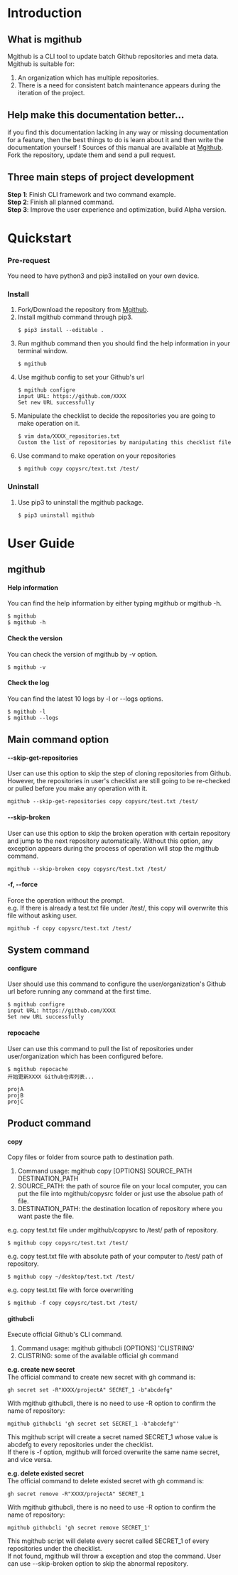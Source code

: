 # Introduction
## What is mgithub
Mgithub is a CLI tool to update batch Github repositories and meta data.<br>
Mgithub is suitable for:
1. An organization which has multiple repositories.
2. There is a need for consistent batch maintenance appears during the iteration of the project.

## Help make this documentation better...
if you find this documentation lacking in any way or missing documentation for a feature, then the best things to do
is learn about it and then write the documentation yourself ! 
Sources of this manual are available at [Mgithub](https://github.com/Websoft9/mgithub). Fork the repository, update them
and send a pull request.

## Three main steps of project development
**Step 1**: Finish CLI framework and two command example.<br>
**Step 2**: Finish all planned command. <br>
**Step 3**: Improve the user experience and optimization, build Alpha version.<br>

# Quickstart
### Pre-request
You need to have python3 and pip3 installed on your own device.
### Install
1. Fork/Download the repository from [Mgithub](https://github.com/Websoft9/mgithub).
2. Install mgithub command through pip3.
    ```
    $ pip3 install --editable .
    ```
3. Run mgithub command then you should find the help information in your terminal window.
    ```
    $ mgithub
    ```
4. Use mgithub config to set your Github's url
    ```buildoutcfg
    $ mgithub configre
    input URL: https://github.com/XXXX
    Set new URL successfully
    ```
5. Manipulate the checklist to decide the repositories you are going to make operation on it.
    ```buildoutcfg
    $ vim data/XXXX_repositories.txt
    Custom the list of repositories by manipulating this checklist file
    ```
6. Use command to make operation on your repositories
    ```buildoutcfg
    $ mgithub copy copysrc/text.txt /test/
    ```
### Uninstall
1. Use pip3 to uninstall the mgithub package.
    ```
    $ pip3 uninstall mgithub
    ```

# User Guide
## mgithub
#### Help information
You can find the help information by either typing mgithub or mgithub -h.
```
$ mgithub
$ mgithub -h
```
#### Check the version
You can check the version of mgithub by -v option.
```
$ mgithub -v
```
#### Check the log
You can find the latest 10 logs by -l or --logs options.
```
$ mgithub -l
$ mgithub --logs
```

## Main command option
#### --skip-get-repositories
User can use this option to skip the step of cloning repositories from Github. 
However, the repositories in user's checklist are still going to be re-checked or pulled before you make any operation with it.
```buildoutcfg
mgithub --skip-get-repositories copy copysrc/test.txt /test/
```
#### --skip-broken
User can use this option to skip the broken operation with certain repository and jump to the next repository automatically.
Without this option, any exception appears during the process of operation will stop the mgithub command.
```buildoutcfg
mgithub --skip-broken copy copysrc/test.txt /test/
```
#### -f, --force
Force the operation without the prompt. <br>
e.g. If there is already a test.txt file under /test/, this copy will overwrite this file without asking user.
```buildoutcfg
mgithub -f copy copysrc/test.txt /test/
```

## System command
#### configure
User should use this command to configure the user/organization's Github url before running any command at the first time.
```buildoutcfg
$ mgithub configre
input URL: https://github.com/XXXX
Set new URL successfully
```
#### repocache
User can use this command to pull the list of repositories under user/organization which has been configured before.
```buildoutcfg
$ mgithub repocache
开始更新XXXX Github仓库列表...

projA
projB
projC
```

## Product command
#### copy
Copy files or folder from source path to destination path.<br>
1. Command usage: mgithub copy [OPTIONS] SOURCE_PATH DESTINATION_PATH<br>
2. SOURCE_PATH: the path of source file on your local computer, you can put the file into mgithub/copysrc folder or just use the absolue path of file.<br>
3. DESTINATION_PATH: the destination location of repository where you want paste the file.<br>

e.g. copy test.txt file under mgithub/copysrc to /test/ path of repository.
```buildoutcfg
$ mgithub copy copysrc/test.txt /test/
```
e.g. copy test.txt file with absolute path of your computer to /test/ path of repository.
```buildoutcfg
$ mgithub copy ~/desktop/test.txt /test/
```
e.g. copy test.txt file with force overwriting
```buildoutcfg
$ mgithub -f copy copysrc/test.txt /test/
```

#### githubcli
Execute official Github's CLI command.<br>
1. Command usage: mgithub githubcli [OPTIONS] 'CLISTRING'<br>
2. CLISTRING: some of the available official gh command<br>

**e.g. create new secret**<br>
The official command to create new secret with gh command is:
```buildoutcfg
gh secret set -R"XXXX/projectA" SECRET_1 -b"abcdefg"
```
With mgithub githubcli, there is no need to use -R option to confirm the name of repository:
```buildoutcfg
mgithub githubcli 'gh secret set SECRET_1 -b"abcdefg"'
```
This mgithub script will create a secret named SECRET_1 whose value is abcdefg to every repositories under the checklist.<br>
If there is -f option, mgithub will forced overwrite the same name secret, and vice versa.

**e.g. delete existed secret**<br>
The official command to delete existed secret with gh command is:
```buildoutcfg
gh secret remove -R"XXXX/projectA" SECRET_1
```
With mgithub githubcli, there is no need to use -R option to confirm the name of repository:
```buildoutcfg
mgithub githubcli 'gh secret remove SECRET_1'
```
This mgithub script will delete every secret called SECRET_1 of every repositories under the checklist.<br>
If not found, mgithub will throw a exception and stop the command. User can use --skip-broken option to skip the 
abnormal repository.
